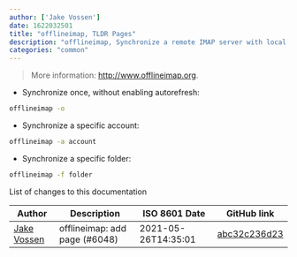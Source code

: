 ```yaml
---
author: ['Jake Vossen']
date: 1622032501
title: "offlineimap, TLDR Pages"
description: "offlineimap, Synchronize a remote IMAP server with local Maildir folders."
categories: "common"
---
```

> More information: <http://www.offlineimap.org>.

- Synchronize once, without enabling autorefresh:

```bash
offlineimap -o
```

- Synchronize a specific account:

```bash
offlineimap -a account
```

- Synchronize a specific folder:

```bash
offlineimap -f folder
```
List of changes to this documentation


Author | Description | ISO 8601 Date | GitHub link
------|-----|-----|-----
[Jake Vossen](mailto:jake@vossen.dev) | offlineimap: add page (#6048) | 2021-05-26T14:35:01 | [abc32c236d23](https://github.com/tldr-pages/tldr/commit/abc32c236d234bb6d4b7f009d19f0d78a9532be7)

